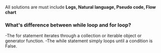 
All solutions are must include <b>Logs, Natural language, Pseudo code, Flow chart</b>

### What's difference between while loop and for loop?<br>
-The for statement iterates through a collection or iterable object or generator function.
-The while statement simply loops until a condition is False.
